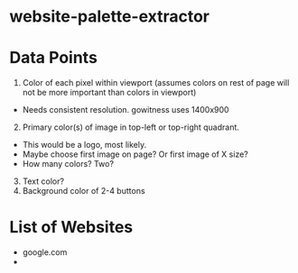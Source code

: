 # website-palette-extractor

# Data Points

1. Color of each pixel within viewport (assumes colors on rest of page will not be more important than colors in viewport)
  * Needs consistent resolution. gowitness uses 1400x900
2. Primary color(s) of image in top-left or top-right quadrant.
  * This would be a logo, most likely.
  * Maybe choose first image on page? Or first image of X size?
  * How many colors? Two?  
3. Text color?
4. Background color of 2-4 buttons

# List of Websites

* google.com
*
